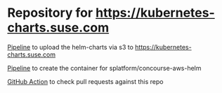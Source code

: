 # Repository for https://kubernetes-charts.suse.com

[Pipeline](https://github.com/SUSE/cloudfoundry/tree/master/ci/pipelines/helm-charts-sync) to upload the helm-charts via s3 to https://kubernetes-charts.suse.com

[Pipeline](https://github.com/SUSE/cloudfoundry/tree/master/ci/pipelines/helm-charts-sync) to create the container for splatform/concourse-aws-helm

[GitHub Action](https://github.com/SUSE/kubernetes-charts-suse-com/blob/master/.github/workflows/lint.yml) to check pull requests against this repo
